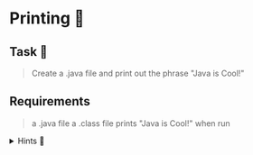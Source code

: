 # Printing 🍵

## Task 🐧
> Create a .java file and print out the phrase "Java is Cool!"

## Requirements
> a .java file
> a .class file
> prints "Java is Cool!" when run

<details>
<summary>Hints 🤫</summary>
    <ol>
        <li><code>public static void main(String[] args)</code></li>
        <li><code>System.out.println();</code></li>
        <li>Compile & Run!</li>
    </ol>
</details>
